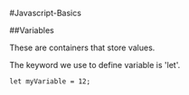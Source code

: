 #Javascript-Basics

##Variables

These are containers that store values.

The keyword we use to define variable is 'let'.

```
let myVariable = 12;